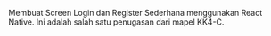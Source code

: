 Membuat Screen Login dan Register Sederhana menggunakan React Native. Ini adalah salah satu penugasan dari mapel KK4-C. 

